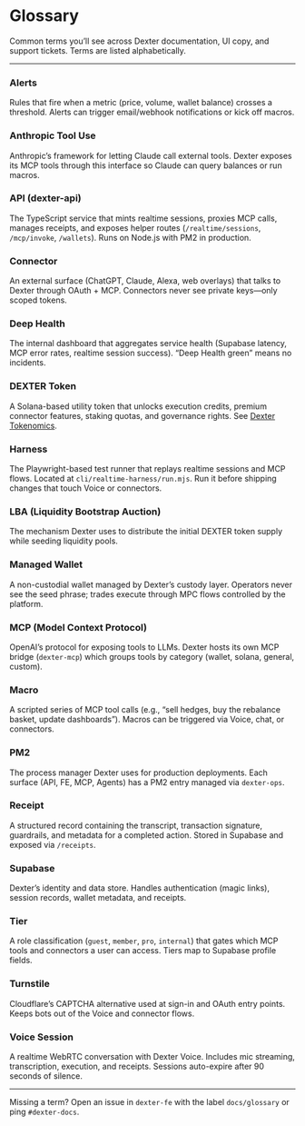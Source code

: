 # Glossary

Common terms you’ll see across Dexter documentation, UI copy, and support tickets. Terms are listed alphabetically.

---

### Alerts
Rules that fire when a metric (price, volume, wallet balance) crosses a threshold. Alerts can trigger email/webhook notifications or kick off macros.

### Anthropic Tool Use
Anthropic’s framework for letting Claude call external tools. Dexter exposes its MCP tools through this interface so Claude can query balances or run macros.

### API (dexter-api)
The TypeScript service that mints realtime sessions, proxies MCP calls, manages receipts, and exposes helper routes (`/realtime/sessions`, `/mcp/invoke`, `/wallets`). Runs on Node.js with PM2 in production.

### Connector
An external surface (ChatGPT, Claude, Alexa, web overlays) that talks to Dexter through OAuth + MCP. Connectors never see private keys—only scoped tokens.

### Deep Health
The internal dashboard that aggregates service health (Supabase latency, MCP error rates, realtime session success). “Deep Health green” means no incidents.

### DEXTER Token
A Solana-based utility token that unlocks execution credits, premium connector features, staking quotas, and governance rights. See [Dexter Tokenomics](../welcome/dexter-tokenomics.md).

### Harness
The Playwright-based test runner that replays realtime sessions and MCP flows. Located at `cli/realtime-harness/run.mjs`. Run it before shipping changes that touch Voice or connectors.

### LBA (Liquidity Bootstrap Auction)
The mechanism Dexter uses to distribute the initial DEXTER token supply while seeding liquidity pools.

### Managed Wallet
A non-custodial wallet managed by Dexter’s custody layer. Operators never see the seed phrase; trades execute through MPC flows controlled by the platform.

### MCP (Model Context Protocol)
OpenAI’s protocol for exposing tools to LLMs. Dexter hosts its own MCP bridge (`dexter-mcp`) which groups tools by category (wallet, solana, general, custom).

### Macro
A scripted series of MCP tool calls (e.g., “sell hedges, buy the rebalance basket, update dashboards”). Macros can be triggered via Voice, chat, or connectors.

### PM2
The process manager Dexter uses for production deployments. Each surface (API, FE, MCP, Agents) has a PM2 entry managed via `dexter-ops`.

### Receipt
A structured record containing the transcript, transaction signature, guardrails, and metadata for a completed action. Stored in Supabase and exposed via `/receipts`.

### Supabase
Dexter’s identity and data store. Handles authentication (magic links), session records, wallet metadata, and receipts.

### Tier
A role classification (`guest`, `member`, `pro`, `internal`) that gates which MCP tools and connectors a user can access. Tiers map to Supabase profile fields.

### Turnstile
Cloudflare’s CAPTCHA alternative used at sign-in and OAuth entry points. Keeps bots out of the Voice and connector flows.

### Voice Session
A realtime WebRTC conversation with Dexter Voice. Includes mic streaming, transcription, execution, and receipts. Sessions auto-expire after 90 seconds of silence.

---

Missing a term? Open an issue in `dexter-fe` with the label `docs/glossary` or ping `#dexter-docs`.  
